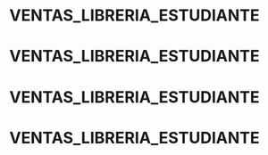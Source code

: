 # VENTAS_LIBRERIA_ESTUDIANTE
# VENTAS_LIBRERIA_ESTUDIANTE
# VENTAS_LIBRERIA_ESTUDIANTE
# VENTAS_LIBRERIA_ESTUDIANTE
